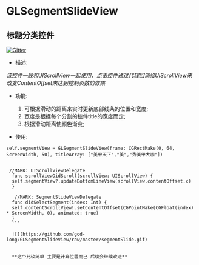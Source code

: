 # GLSegmentSlideView

## 标题分类控件

[![Gitter](https://badges.gitter.im/god-long/GLSegmentSlideView.svg)](https://gitter.im/god-long/GLSegmentSlideView?utm_source=badge&utm_medium=badge&utm_campaign=pr-badge)

*   描述:

   *该控件一般和UIScrollView一起使用，点击控件通过代理回调给UIScrollView来
    改变ContentOffset来达到控制页数的效果*

*   功能:

     1. 可根据滑动的距离来实时更新底部线条的位置和宽度;
     2. 宽度是根据每个分割的控件title的宽度而定;
     3. 根据滑动距离使颜色渐变;
 
*   使用:

  ```
  self.segmentView = GLSegmentSlideView(frame: CGRectMake(0, 64, ScreenWidth, 50), titleArray: ["美甲天下","美","秀美甲大咖"])

    
   //MARK: UIScrollViewDelegate
    func scrollViewDidScroll(scrollView: UIScrollView) {
    self.segmentView?.updateBottomLineView(scrollView.contentOffset.x)
    }

     //MARK: SegmentSlideViewDelegate
    func didSelectSegment(index: Int) {
    self.contentScrollView!.setContentOffset(CGPointMake(CGFloat(index) * ScreenWidth, 0), animated: true)
    }
    ```
    
    ![](https://github.com/god-long/GLSegmentSlideView/raw/master/segmentSlide.gif)


    **这个比较简单 主要是计算位置而已 后续会继续改进**
